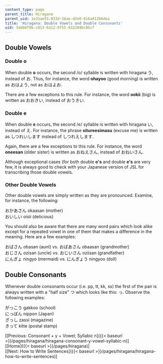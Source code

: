 ```yaml
---
content_type: page
parent_title: Hiragana
parent_uid: 1e31ae55-033d-5bae-d2e0-816ad12b6dea
title: 'Hiragana: Double Vowels and Double Consonants'
uid: 3abb6f0b-c813-6a12-0f55-632204bc05cf
---
```


Double Vowels
-------------

### Double o

When double **o** occurs, the second /o/ syllable is written with hiragana う, instead of お. Thus, for instance, the word **ohayoo** (good morning) is written as おはよう, not as おはよお.

There are a few exceptions to this rule. For instance, the word **ookii** (big) is written as おおきい, instead of おうきい.

### Double e

When double **e** occurs, the second /e/ syllable is written with hiragana い, instead of え. For instance, the phrase **situreesimasu** (excuse me) is written as しつれいします instead of しつれえします.

Again, there are a few exceptions to this rule. For instance, the word **oneesan** (older sister) is written as おねえさん, instead of おねいさん.

Although exceptional cases (for both double **o's** and double **e's** are very few, it is always good to check with your Japanese version of JSL for transcribing those double vowels.

### Other Double Vowels

Other double vowels are simply written as they are pronounced. Examine, for instance, the following:

おかあさん okaasan (mother)  
おいしい oisii (delicious)

You should also be aware that there are many word pairs which look alike except for a repeated vowel in one of them that makes a difference in the meaning. Here are a few examples:

おばさん obasan (aunt) vs. おばあさん obaasan (grandmother)  
おじさん ozisan (uncle) vs. おじいさん oziisan (grandfather)  
にんぎょ ningyo (mermaid) vs. にんぎょう ningyoo (doll)

Double Consonants
-----------------

Whenever double consonants occur (i.e. pp, tt, kk, ss) the first of the pair is always written with a "half size" つ which looks like this: っ. Observe the following examples:

がっこう gakkoo (school)  
にっぽん nippon (Japan)  
ざっし zassi (magazine)  
きって kitte (postal stamp)

  
\[[Previous: Consonant + y + Vowel; Syllabic n]({{< baseurl >}}/pages/hiragana/hiragana-consonant-y-vowel-syllabic-n)\]  
\[[Home]({{< baseurl >}}/pages/hiragana)\]  
\[[Next: How to Write Sentences]({{< baseurl >}}/pages/hiragana/hiragana-how-to-write-sentences)\]